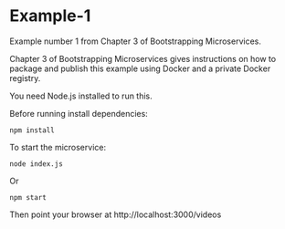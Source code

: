# Example-1

Example number 1 from Chapter 3 of Bootstrapping Microservices.

Chapter 3 of Bootstrapping Microservices gives instructions on how to package and publish this example using Docker and a private Docker registry.

You need Node.js installed to run this.

Before running install dependencies:

    npm install

To start the microservice:

    node index.js

Or 

    npm start

Then point your browser at http://localhost:3000/videos